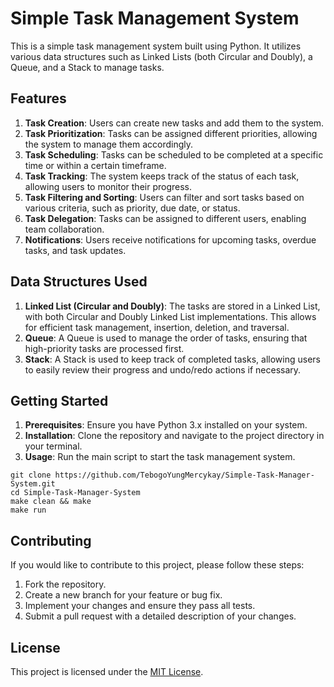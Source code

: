 # Simple Task Management System

This is a simple task management system built using Python. It utilizes various data structures such as Linked Lists (both Circular and Doubly), a Queue, and a Stack to manage tasks.

## Features

1. **Task Creation**: Users can create new tasks and add them to the system.
2. **Task Prioritization**: Tasks can be assigned different priorities, allowing the system to manage them accordingly.
3. **Task Scheduling**: Tasks can be scheduled to be completed at a specific time or within a certain timeframe.
4. **Task Tracking**: The system keeps track of the status of each task, allowing users to monitor their progress.
5. **Task Filtering and Sorting**: Users can filter and sort tasks based on various criteria, such as priority, due date, or status.
6. **Task Delegation**: Tasks can be assigned to different users, enabling team collaboration.
7. **Notifications**: Users receive notifications for upcoming tasks, overdue tasks, and task updates.

## Data Structures Used

1. **Linked List (Circular and Doubly)**: The tasks are stored in a Linked List, with both Circular and Doubly Linked List implementations. This allows for efficient task management, insertion, deletion, and traversal.
2. **Queue**: A Queue is used to manage the order of tasks, ensuring that high-priority tasks are processed first.
3. **Stack**: A Stack is used to keep track of completed tasks, allowing users to easily review their progress and undo/redo actions if necessary.

## Getting Started

1. **Prerequisites**: Ensure you have Python 3.x installed on your system.
2. **Installation**: Clone the repository and navigate to the project directory in your terminal.
3. **Usage**: Run the main script to start the task management system.

```
git clone https://github.com/TebogoYungMercykay/Simple-Task-Manager-System.git
cd Simple-Task-Manager-System
make clean && make
make run
```

## Contributing

If you would like to contribute to this project, please follow these steps:

1. Fork the repository.
2. Create a new branch for your feature or bug fix.
3. Implement your changes and ensure they pass all tests.
4. Submit a pull request with a detailed description of your changes.

## License

This project is licensed under the [MIT License](LICENSE).
